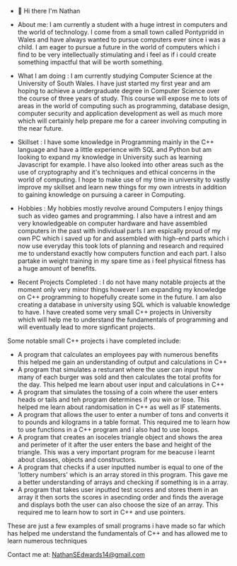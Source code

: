 - 👋 Hi there I'm Nathan 
- About me: I am currently a student with a huge intrest in computers and the world of technology. I come from a small town called Pontypridd in Wales and have always wanted to pursue computers ever since i was a child. I am eager to pursue a future in the world of computers which i find to be very intellectually stimulating and i feel as if i could create something impactful that will be worth something.
- What I am doing : I am currently studying Computer Science at the University of South Wales. I have just started my first year and am hoping to achieve a undergraduate degree in Computer Science over the course of three years of study. This course will expose me to lots of areas in the world of computing such as programming, database design, computer security and application development as well as much more which will certainly help prepare me for a career involving computing in the near future.
- Skillset : I have some knowledge in Programming mainly in the C++ language and have a little experience with SQL and Python but am looking to expand my knowledge in University such as learning Javascript for example. I have also looked into other areas such as the use of cryptography and it's techniques and ethical concerns in the world of computing. I hope to make use of my time in university to vastly improve my skillset and learn new things for my own intrests in addition to gaining knowledge on pursuing a career in Computing. 
- Hobbies : My hobbies mostly revolve around Computers I enjoy things such as video games and programming. I also have a intrest and am very knowledgeable on computer hardware and have assembled computers in the past with individual parts I am espically proud of my own PC which i saved up for and assembled with high-end parts which i now use everyday this took lots of planning and research and required me to understand exactly how computers function and each part. I also partake in weight training in my spare time as i feel physical fitness has a huge amount of benefits.

- Recent Projects Completed : I do not have many notable projects at the moment only very minor things however I am expanding my knowledge on C++ programming to hopefully create some in the future. I am also creating a database in university using SQL which is valuable knowledge to have. I have created some very small C++ projects in University which will help me to understand the fundamentals of programming and will eventually lead to more signficant projects.

Some notable small C++ projects i have completed include:
- A program that calculates an employees pay with numerous benefits this helped me gain an understanding of output and calculations in C++
- A program that simulates a resturant where the user can input how many of each burger was sold and then calculates the total profits for the day. This helped me learn about user input and calculations in C++
- A program that simulates the tossing of a coin where the user enters heads or tails and teh program determines if you win or lose. This helped me learn about randomisation in C++ as well as IF statements.
- A program that allows the user to enter a number of tons and converts it to pounds and kilograms in a table format. This required me to learn how to use functions in a C++ program and i also had to use loops.
- A program that creates an isoceles triangle object and shows the area and perimeter of it after the user enters the base and height of the triangle. This was a very important program for me beacuse i learnt about classes, objects and constructors.
- A program that checks if a user inputted number is equal to one of the 'lottery numbers' which is an array stored in this program. This gave me a better understanding of arrays and checking if something is in a array.
- A program that takes user inputted test scores and stores them in an array it then sorts the scores in asecnding order and finds the average and displays both the user can also choose the size of an array. This required me to learn how to sort in C++ and use pointers.

These are just a few examples of small programs i have made so far which has helped me understand the fundamentals of C++ and has allowed me to learn numerous techniques 

Contact me at: NathanSEdwards14@gmail.com
